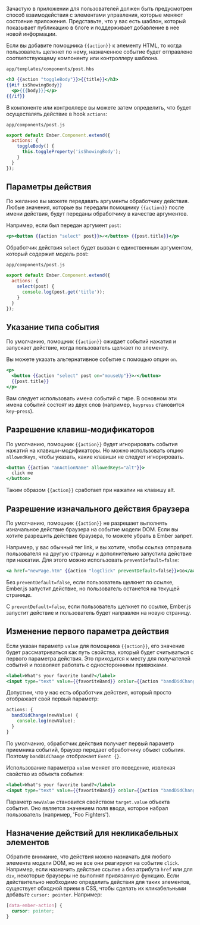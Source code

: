 Зачастую в приложении для пользователей должен быть предусмотрен способ взаимодействия с элементами управления, которые меняют состояние приложения. Представьте, что у вас есть шаблон, который показывает публикацию в блоге и поддерживает добавление в нее новой информации.

Если вы добавите помощника `{{action}}` к элементу HTML, то когда пользователь щелкнет по нему, назначенное событие будет отправлено соответствующему компоненту или контроллеру шаблона.

`app/templates/components/post.hbs`
```hbs
<h3 {{action "toggleBody"}}>{{title}}</h3>
{{#if isShowingBody}}
  <p>{{{body}}}</p>
{{/if}}
```

В компоненте или контроллере вы можете затем определить, что будет осуществлять действие в hook `actions`:

`app/components/post.js`
```js
export default Ember.Component.extend({
  actions: {
    toggleBody() {
      this.toggleProperty('isShowingBody');
    }
  }
});
```

## Параметры действия

По желанию вы можете передавать аргументы обработчику действия. Любые значения, которые вы передали помощнику `{{action}}` после имени действия, будут переданы обработчику в качестве аргументов.

Например, если был передан аргумент `post`:

```hbs
<p><button {{action "select" post}}>✓</button> {{post.title}}</p>
```

Обработчик действия `select` будет вызван с единственным аргументом, который содержит модель post:

`app/components/post.js`
```js
export default Ember.Component.extend({
  actions: {
    select(post) {
      console.log(post.get('title'));
    }
  }
});
```

## Указание типа события

По умолчанию, помощник `{{action}}` ожидает событий нажатия и запускает действие, когда пользователь щелкает по элементу.

Вы можете указать альтернативное событие с помощью опции `on`.

```hbs
<p>
  <button {{action "select" post on="mouseUp"}}>✓</button>
  {{post.title}}
</p>
```

Вам следует использовать имена событий с тире. В основном эти имена событий состоят из двух слов (например, `keypress` становится `key–press`).

## Разрешение клавиш-модификаторов

По умолчанию, помощник `{{action}}` будет игнорировать события нажатий на клавиши-модификаторы. Но можно использовать опцию `allowedKeys`, чтобы указать, какие клавиши не следует игнорировать.

```hbs
<button {{action "anActionName" allowedKeys="alt"}}>
  click me
</button>
```

Таким образом `{{action}}` сработает при нажатии на клавишу alt.

## Разрешение изначального действия браузера

По умолчанию, помощник `{{action}}` не разрешает выполнять изначальное действие браузера на событие модели DOM. Если вы хотите разрешить действие браузера, то можете убрать в Ember запрет.

Например, у вас обычный тег link, и вы хотите, чтобы ссылка отправила пользователя на другую страницу и дополнительно запустила действие при нажатии. Для этого можно использовать `preventDefault=false`:

```hbs
<a href="newPage.htm" {{action "logClick" preventDefault=false}}>Go</a>
```

Без `preventDefault=false`, если пользователь щелкнет по ссылке, Ember.js запустит действие, но пользователь останется на текущей странице.

С `preventDefault=false`, если пользователь щелкнет по ссылке, Ember.js запустит действие и пользователь будет направлен на новую страницу.

## Изменение первого параметра действия

Если указан параметр `value` для помощника `{{action}}`, его значение будет рассматриваться как путь свойства, который будет считываться с первого параметра действия. Это приходится к месту для получателей событий и позволяет работать с односторонними привязками.

```hbs
<label>What's your favorite band?</label>
<input type="text" value={{favoriteBand}} onblur={{action "bandDidChange"}}/>
```

Допустим, что у нас есть обработчик действия, который просто отображает свой первый параметр:

```js
actions: {
  bandDidChange(newValue) {
    console.log(newValue);
  }
}
```

По умолчанию, обработчик действия получает первый параметр приемника событий, браузер передает обработчику объект события. Поэтому `bandDidChange` отображает `Event {}`.

Использование параметра `value` меняет это поведение, извлекая свойство из объекта события:

```hbs
<label>What's your favorite band?</label>
<input type="text" value={{favoriteBand}} onblur={{action "bandDidChange" value="target.value"}}/>
```

Параметр `newValue` становится свойством `target.value` объекта события. Оно является значением поля ввода, которое набрал пользователь (например, 'Foo Fighters').

## Назначение действий для некликабельных элементов

Обратите внимание, что действия можно назначать для любого элемента модели DOM, но не все они реагируют на событие `click`. Например, если назначить действие ссылке `a` без атрибута `href` или для `div`, некоторые браузеры не выполнят привязанную функцию. Если действительно необходимо определить действия для таких элементов, существует обходной прием в CSS, чтобы сделать их кликабельными добавьте `cursor: pointer`. Например:

```css
[data-ember-action] {
  cursor: pointer;
}
```